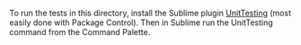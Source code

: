 To run the tests in this directory, install the Sublime plugin
[UnitTesting](https://github.com/randy3k/UnitTesting/) (most easily done with
Package Control).  Then in Sublime run the UnitTesting command from the
Command Palette.
